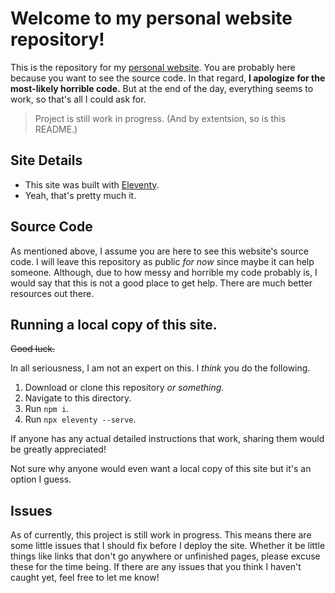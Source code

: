# Welcome to my personal website repository!

This is the repository for my [personal website](https://moldymacaronix.netlify.app/). You are probably here because you want to see the source code. In that regard, **I apologize for the most-likely horrible code.** But at the end of the day, everything seems to work, so that's all I could ask for.

> Project is still work in progress. (And by extentsion, so is this README.)

## Site Details

* This site was built with [Eleventy](https://www.11ty.dev/).
* Yeah, that's pretty much it.

## Source Code

As mentioned above, I assume you are here to see this website's source code. I will leave this repository as public *for now* since maybe it can help someone. Although, due to how messy and horrible my code probably is, I would say that this is not a good place to get help. There are much better resources out there.

## Running a local copy of this site.

~~Good luck.~~

In all seriousness, I am not an expert on this. I *think* you do the following.

1. Download or clone this repository *or something*.
2. Navigate to this directory.
3. Run `npm i`.
4. Run `npx eleventy --serve`.

If anyone has any actual detailed instructions that work, sharing them would be greatly appreciated!

Not sure why anyone would even want a local copy of this site but it's an option I guess.

## Issues

As of currently, this project is still work in progress. This means there are some little issues that I should fix before I deploy the site. Whether it be little things like links that don't go anywhere or unfinished pages, please excuse these for the time being. If there are any issues that you think I haven't caught yet, feel free to let me know!